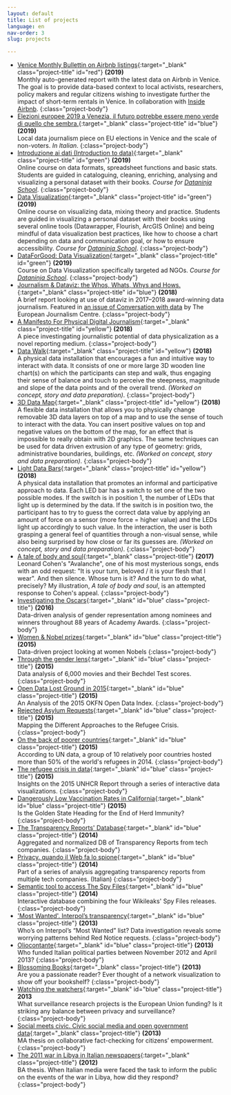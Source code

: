 ```yaml
---
layout: default
title: List of projects
language: en
nav-order: 3
slug: projects

---
```


- [Venice Monthly Bullettin on Airbnb listings](http://insideairbnb.com/venice/report_en.html){:target="_blank" class="project-title" id="red"} **(2019)**<br>Monthly auto-generated report with the latest data on Airbnb in Venice. The goal is to provide data-based context to local activists, researchers, policy makers and regular citizens wishing to investigate further the impact of short-term rentals in Venice. In collaboration with [Inside Airbnb](http://insideairbnb.com/).
{:class="project-body"}
- [Elezioni europee 2019 a Venezia, il futuro potrebbe essere meno verde di quello che sembra.](https://medium.com/@alice_corona/elezioni-europee-2019-a-venezia-unondata-di-destra-non-disperiamo-5959811e1101){:target="_blank" class="project-title" id="blue"} **(2019)**<br>Local data journalism piece on EU elections in Venice and the scale of non-voters. *In Italian*.
{:class="project-body"}
- [Introduzione ai dati (Introduction to data)](https://school.dataninja.it/courses/introduzione-ai-dati){:target="_blank" class="project-title" id="green"} **(2019)**<br>Online course on data formats, spreadsheet functions and basic stats. Students are guided in cataloguing, cleaning, enriching, analysing and visualizing a personal dataset with their books. *Course for [Dataninja School](https://school.dataninja.it/)*.
{:class="project-body"}
- [Data Visualization](https://school.dataninja.it/courses/data-visualization-livello-base){:target="_blank" class="project-title" id="green"} **(2019)**<br>Online course on visualizing data, mixing theory and practice. Students are guided in visualizing a personal dataset with their books using several online tools (Datawrapper, Flourish, ArcGIS Online) and being mindful of data visualization best practices, like how to choose a chart depending on data and communication goal, or how to ensure accessibility. *Course for [Dataninja School](https://school.dataninja.it/)*.
{:class="project-body"}
- [DataForGood: Data Visualization](https://school.dataninja.it/courses/dataforgood-data-visualization){:target="_blank" class="project-title" id="green"} **(2019)**<br>Course on Data Visualization specifically targeted ad NGOs. *Course for [Dataninja School](https://school.dataninja.it/)*.
{:class="project-body"}
- [Journalism & Dataviz: the Whos, Whats, Whys and Hows.](https://medium.com/batjo/journalism-dataviz-the-whos-whats-whys-and-hows-439a2f3e1d7a){:target="_blank" class="project-title" id="blue"} **(2018)**<br>A brief report looking at use of dataviz in 2017–2018 award-winning data journalism. Featured in [an issue of Conversation with data](https://datajournalism.com/read/newsletters/award-worthy-data-journalism) by The European Journalism Centre.
{:class="project-body"}
- [A Manifesto For Physical Digital Journalism](https://medium.com/batjo/a-manifesto-for-physical-digital-journalism-f4e209360db0){:target="_blank" class="project-title" id="yellow"} **(2018)**<br>A piece investingating journalistic potential of data physicalization as a novel reporting medium.
{:class="project-body"}
- [Data Walk](https://batjo.eu/cookbook/data-walk/){:target="_blank" class="project-title" id="yellow"} **(2018)**<br>A physical data installation that encourages a fun and intuitive way to interact with data. It consists of one or more large 3D wooden line chart(s) on which the participants can step and walk, thus engaging their sense of balance and touch to perceive the steepness, magnitude and slope of the data points and of the overall trend. *(Worked on concept, story and data preparation)*.
{:class="project-body"}
- [3D Data Map](https://batjo.eu/cookbook/map/){:target="_blank" class="project-title" id="yellow"} **(2018)**<br>A flexible data installation that allows you to physically change removable 3D data layers on top of a map and to use the sense of touch to interact with the data. You can insert positive values on top and negative values on the bottom of the map, for an effect that is impossible to really obtain with 2D graphics. The same techniques can be used for data driven extrusion of any type of geometry: grids, administrative boundaries, buildings, etc. *(Worked on concept, story and data preparation)*.
{:class="project-body"}
- [Light Data Bars](https://batjo.eu/cookbook/light-bars/){:target="_blank" class="project-title" id="yellow"} **(2018)**<br>A physical data installation that promotes an informal and participative approach to data. Each LED bar has a switch to set one of the two possible modes. If the switch is in position 1, the number of LEDs that light up is determined by the data. If the switch is in position two, the participant has to try to guess the correct data value by applying an amount of force on a sensor (more force = higher value) and the LEDs light up accordingly to such value. In the interaction, the user is both grasping a general feel of quantities through a non-visual sense, while also being surprised by how close or far its guesses are. *(Worked on concept, story and data preparation)*.
{:class="project-body"}
- [A tale of body and soul](/works/leonard-cohen){:target="_blank" class="project-title"} **(2017)**<br>Leonard Cohen's "Avalanche", one of his most mysterious songs, ends with an odd request: "It is your turn, beloved / it is your flesh that I wear". And then silence. Whose turn is it? And the turn to do what, precisely? My illustration, *A tale of body and soul*, is an attempted response to Cohen's appeal.
{:class="project-body"} 
- [Investigating the Oscars](https://medium.com/silk-stories/latest-data-reveals-the-actual-size-of-the-gender-gap-at-the-academy-awards-ad2fff99ef13){:target="_blank" id="blue" class="project-title"} **(2016)**<br>Data-driven analysis of gender representation among nominees and winners throughout 88 years of Academy Awards. 
{:class="project-body"}
- [Women & Nobel prizes](https://medium.com/silk-stories/more-than-half-a-century-since-a-woman-won-a-physics-nobel-prize-788b18c8fe10){:target="_blank" id="blue" class="project-title"} **(2015)**<br>Data-driven project looking at women Nobels
{:class="project-body"}
- [Through the gender lens](https://medium.com/silk-stories/more-than-half-a-century-since-a-woman-won-a-physics-nobel-prize-788b18c8fe10){:target="_blank" id="blue" class="project-title"} **(2015)**<br>Data analysis of 6,000 movies and their Bechdel Test scores. 
{:class="project-body"}
- [Open Data Lost Ground in 2015](https://medium.com/silk-stories/open-data-lost-ground-in-2015-an-analysis-of-the-2015-okfn-open-data-index-745975e76321){:target="_blank" id="blue" class="project-title"} **(2015)**<br>An Analysis of the 2015 OKFN Open Data Index. 
{:class="project-body"}
- [Rejected Asylum Requests](https://medium.com/silk-stories/rejected-asylum-requests-mapping-the-different-approaches-to-the-refugee-crisis-5b36427e765c){:target="_blank" id="blue" class="project-title"} **(2015)**<br>Mapping the Different Approaches to the Refugee Crisis. 
{:class="project-body"}
- [On the back of poorer countries](https://medium.com/silk-stories/on-the-back-of-the-poorer-countries-f49379e42a5f){:target="_blank" id="blue" class="project-title"} **(2015)**<br>According to UN data, a group of 10 relatively poor countries hosted more than 50% of the world's refugees in 2014. 
{:class="project-body"}
- [The refugee crisis in data](https://medium.com/silk-stories/the-numbers-behind-the-2014-refugee-crisis-in-10-points-9e4625a04ac){:target="_blank" id="blue" class="project-title"} **(2015)**<br>Insights on the 2015 UNHCR Report through a series of interactive data visualizations. 
{:class="project-body"}
- [Dangerously Low Vaccination Rates in California](https://medium.com/silk-stories/dangerously-low-vaccination-rates-in-california-is-the-golden-state-heading-for-the-end-of-herd-a9dd985d69ee){:target="_blank" id="blue" class="project-title"} **(2015)**<br>Is the Golden State Heading for the End of Herd Immunity?
{:class="project-body"}
- [The Transparency Reports' Database](/works/transparencyDB){:target="_blank" id="blue" class="project-title"} **(2014)**<br>Aggregated and normalized DB of Transparency Reports from tech companies. 
{:class="project-body"}
- [Privacy. quando il Web fa lo spione](/works/transparency-wired){:target="_blank" id="blue" class="project-title"} **(2014)**<br>Part of a series of analysis aggregating transparency reports from multiple tech companies. (Italian) 
{:class="project-body"}
- [Semantic tool to access The Spy Files](/works/spy-files){:target="_blank" id="blue" class="project-title"} **(2014)**<br>Interactive database combining the four Wikileaks' Spy Files releases. 
{:class="project-body"}
- ['Most Wanted'. Interpol’s transparency](/works/interpol){:target="_blank" id="blue" class="project-title"} **(2013)**<br>Who’s on Interpol’s “Most Wanted” list? Data investigation reveals some worrying patterns behind Red Notice requests. 
{:class="project-body"}
- [Oliocontante](http://www.datajournalism.it/oliocontante-finanziamenti-privati-partiti/){:target="_blank" id="blue" class="project-title"} **(2013)**<br>Who funded Italian political parties between November 2012 and April 2013?
{:class="project-body"}
- [Blossoming Books](/works/blossoming-books){:target="_blank" class="project-title"} **(2013)**
<br>Are you a passionate reader? Ever thought of a network visualization to show off your bookshelf?
{:class="project-body"}
- [Watching the watchers](http://watchingthewatchers.weebly.com/technology.html){:target="_blank" id="blue" class="project-title"} **2013**<br>What surveillance research projects is the European Union funding? Is it striking any balance between privacy and surveillance?
{:class="project-body"}
- [Social meets civic. Civic social media and open government data](/works/MA-thesis){:target="_blank" class="project-title"} **(2013)**<br>MA thesis on collaborative fact-checking for citizens’ empowerment.
{:class="project-body"}
- [The 2011 war in Libya in Italian newspapers](/works/BA-thesis){:target="_blank" class="project-title"} **(2012)**<br>BA thesis. When Italian media were faced the task to inform the public on the events of the war in Libya, how did they respond?
{:class="project-body"}
